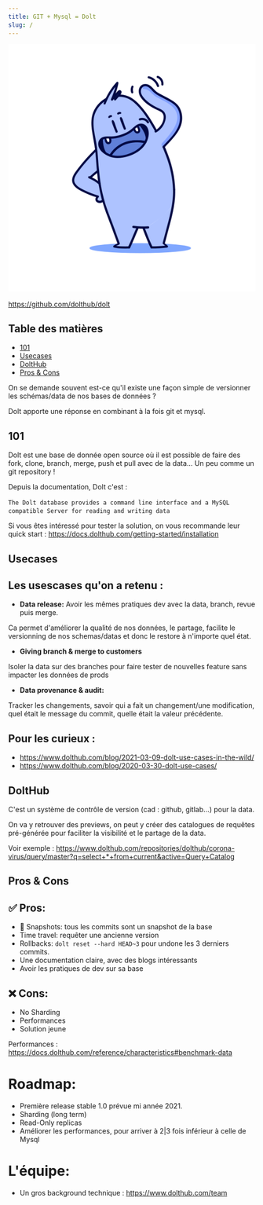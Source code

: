```yaml
---
title: GIT + Mysql = Dolt
slug: /
---
```



![dolt logo](/img/dolt_hi.svg)

https://github.com/dolthub/dolt

## Table des matières

* [101](#101)
* [Usecases](#usecases)
* [DoltHub](#dolthub)
* [Pros & Cons](#pros-cons)

On se demande souvent est-ce qu'il existe une façon simple de versionner les schémas/data de nos bases de données ?

Dolt apporte une réponse en combinant à la fois git et mysql.

## 101

Dolt est une base de donnée open source où il est possible de faire des fork, clone, branch, merge, push et pull avec de la data... Un peu comme un git repository !

Depuis la documentation, Dolt c'est :

` The Dolt database provides a command line interface and a MySQL compatible Server for reading and writing data `

Si vous êtes intéressé pour tester la solution, on vous recommande leur quick start : https://docs.dolthub.com/getting-started/installation

## Usecases

Les usescases qu'on a retenu :
------------------------------

+ **Data release:** Avoir les mêmes pratiques dev avec la data, branch, revue puis merge.

Ca permet d'améliorer la qualité de nos données, le partage, facilite le versionning de nos schemas/datas et donc le restore à n'importe quel état.

+ **Giving branch & merge to customers**

Isoler la data sur des branches pour faire tester de nouvelles feature sans impacter les données de prods

+ **Data provenance & audit:**

Tracker les changements, savoir qui a fait un changement/une modification, quel était le message du commit, quelle était la valeur précédente.



Pour les curieux :
------------------

+ https://www.dolthub.com/blog/2021-03-09-dolt-use-cases-in-the-wild/
+ https://www.dolthub.com/blog/2020-03-30-dolt-use-cases/


## DoltHub

C'est un système de contrôle de version (cad : github, gitlab...)  pour la data.

On va y retrouver des previews, on peut y créer des catalogues de requêtes pré-générée pour faciliter la visibilité et le partage de la data.

Voir exemple : https://www.dolthub.com/repositories/dolthub/corona-virus/query/master?q=select+*+from+current&active=Query+Catalog

## Pros & Cons

✅ Pros:
--------

+ 📸 Snapshots: tous les commits sont un snapshot de la base
+ Time travel: requêter une ancienne version
+ Rollbacks: `dolt reset --hard HEAD~3` pour undone les 3 derniers commits.
+ Une documentation claire, avec des blogs intéressants
+ Avoir les pratiques de dev sur sa base

❌ Cons:
--------

+ No Sharding
+ Performances
+ Solution jeune

Performances : https://docs.dolthub.com/reference/characteristics#benchmark-data

Roadmap:
========

+ Première release stable 1.0 prévue mi année 2021.
+ Sharding (long term)
+ Read-Only replicas
+ Améliorer les performances, pour arriver à 2|3 fois inférieur à celle de Mysql

L'équipe:
=========

* Un gros background technique :  https://www.dolthub.com/team


